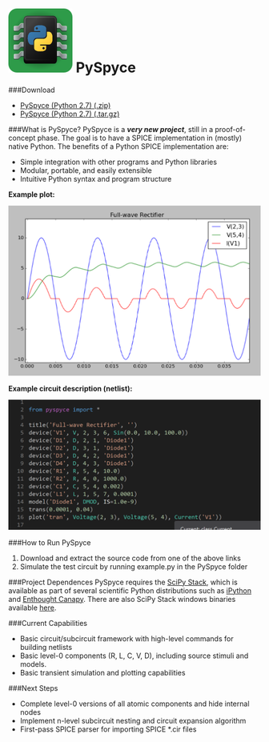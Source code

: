 ![PySpyce Logo](/images/pyspyce_logo_128.png)
PySpyce
========

###Download
* [PySpyce (Python 2.7) (.zip)](https://github.com/josephmhood/PySpyce/zipball/master)
* [PySpyce (Python 2.7) (.tar.gz)](https://github.com/josephmhood/PySpyce/tarball/master)

###What is PySpyce?
PySpyce is a **_very new project_**, still in a proof-of-concept phase. The goal is to have a SPICE implementation in (mostly) native Python.
The benefits of a Python SPICE implementation are:
* Simple integration with other programs and Python libraries
* Modular, portable, and easily extensible
* Intuitive Python syntax and program structure

**Example plot:**

![Plot](/images/fig1.png)

**Example circuit description (netlist):**

![Netlist](/images/netlist1.png)

###How to Run PySpyce
1. Download and extract the source code from one of the above links
2. Simulate the test circuit by running example.py in the PySpyce folder

###Project Dependences
PySpyce requires the [SciPy Stack](http://www.scipy.org/stackspec.html), which is available as part of several scientific Python distributions such as [iPython](http://ipython.org/) and [Enthought Canapy](https://www.enthought.com/products/canopy/). There are also SciPy Stack windows binaries available [here](http://www.lfd.uci.edu/~gohlke/pythonlibs/#scipy-stack).


###Current Capabilities
* Basic circuit/subcircuit framework with high-level commands for building netlists
* Basic level-0 components (R, L, C, V, D), including source stimuli and models.
* Basic transient simulation and plotting capabilities

###Next Steps
* Complete level-0 versions of all atomic components and hide internal nodes
* Implement n-level subcircuit nesting and circuit expansion algorithm
* First-pass SPICE parser for importing SPICE *.cir files
